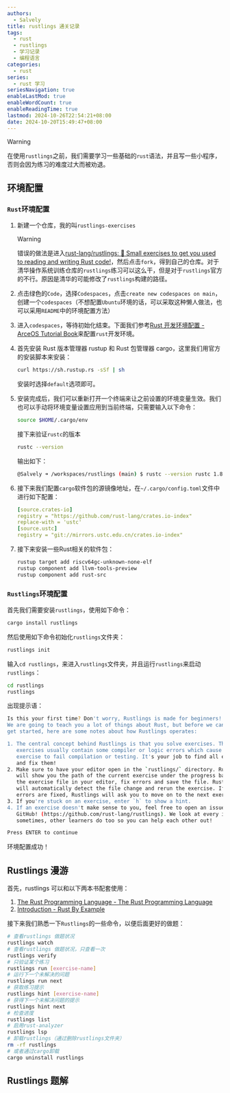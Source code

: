 ```yaml
---
authors:
  - Salvely
title: rustlings 通关记录
tags:
  - rust
  - rustlings
  - 学习记录
  - 编程语言
categories:
  - rust
series:
  - rust 学习
seriesNavigation: true
enableLastMod: true
enableWordCount: true
enableReadingTime: true
lastmod: 2024-10-26T22:54:21+08:00
date: 2024-10-20T15:49:47+08:00
---
```


> [!WARNING]
>
> 在使用`rustlings`之前，我们需要学习一些基础的`rust`语法，并且写一些小程序，否则会因为练习的难度过大而被劝退。

## 环境配置

### `Rust`环境配置

1. 新建一个仓库，我的叫`rustlings-exercises`

	> [!WARNING]
	>
	> 错误的做法是进入[rust-lang/rustlings: :crab: Small exercises to get you used to reading and writing Rust code!](https://github.com/rust-lang/rustlings)，然后点击`fork`，得到自己的仓库。对于清华操作系统训练仓库的`rustlings`练习可以这么干，但是对于`rustlings`官方的不行。原因是清华的可能修改了`rustlings`构建的路径。

2. 点击绿色的`Code`，选择`Codespaces`，点击`create new codespaces on main`，创建一个`codespaces`（不想配置`Ubuntu`环境的话，可以采取这种懒人做法，也可以采用`README`中的环境配置方法）
3. 进入`codespaces`，等待初始化结束。下面我们参考[Rust 开发环境配置 - ArceOS Tutorial Book](https://rcore-os.cn/arceos-tutorial-book/ch01-02.html)来配置`rust`开发环境。
4. 首先安装 Rust 版本管理器 rustup 和 Rust 包管理器 cargo，这里我们用官方的安装脚本来安装：

	```bash
	curl https://sh.rustup.rs -sSf | sh
	```

	安装时选择`default`选项即可。

5. 安装完成后，我们可以重新打开一个终端来让之前设置的环境变量生效。我们也可以手动将环境变量设置应用到当前终端，只需要输入以下命令：

	```bash
	source $HOME/.cargo/env
	```

	接下来验证`rustc`的版本

	```bash
	rustc --version
	```

   输出如下：

   ```bash
   @Salvely ➜ /workspaces/rustlings (main) $ rustc --version rustc 1.82.0 (f6e511eec 2024-10-15)
    ```

6. 接下来我们配置`cargo`软件包的源镜像地址，在`~/.cargo/config.toml`文件中进行如下配置：

	```yaml
	[source.crates-io]
	registry = "https://github.com/rust-lang/crates.io-index"
	replace-with = 'ustc'
	[source.ustc]
	registry = "git://mirrors.ustc.edu.cn/crates.io-index"
	```

7. 接下来安装一些Rust相关的软件包：

	```bash
	rustup target add riscv64gc-unknown-none-elf
	rustup component add llvm-tools-preview
	rustup component add rust-src
	```

### `Rustlings`环境配置

首先我们需要安装`rustlings`，使用如下命令：

```bash
cargo install rustlings
```

然后使用如下命令初始化`rustlings`文件夹：

```bash
rustlings init
```

输入`cd rustlings`，来进入`rustlings`文件夹，并且运行`rustlings`来启动`rustlings`：

```bash
cd rustlings
rustlings
```

出现提示语：

```bash
Is this your first time? Don't worry, Rustlings is made for beginners!
We are going to teach you a lot of things about Rust, but before we can
get started, here are some notes about how Rustlings operates:

1. The central concept behind Rustlings is that you solve exercises. These
   exercises usually contain some compiler or logic errors which cause the
   exercise to fail compilation or testing. It's your job to find all errors
   and fix them!
2. Make sure to have your editor open in the `rustlings/` directory. Rustlings
   will show you the path of the current exercise under the progress bar. Open
   the exercise file in your editor, fix errors and save the file. Rustlings
   will automatically detect the file change and rerun the exercise. If all
   errors are fixed, Rustlings will ask you to move on to the next exercise.
3. If you're stuck on an exercise, enter `h` to show a hint.
4. If an exercise doesn't make sense to you, feel free to open an issue on
   GitHub! (https://github.com/rust-lang/rustlings). We look at every issue, and
   sometimes, other learners do too so you can help each other out!

Press ENTER to continue 
```

环境配置成功！

## Rustlings 漫游

首先，rustlings 可以和以下两本书配套使用：

1. [The Rust Programming Language - The Rust Programming Language](https://doc.rust-lang.org/book/)
2. [Introduction - Rust By Example](https://doc.rust-lang.org/rust-by-example/)

接下来我们熟悉一下`Rustlings`的一些命令，以便后面更好的做题：

```bash
# 查看rustlings 做题状况
rustlings watch
# 查看rustlings 做题状况，只查看一次
rustlings verify
# 只验证某个练习
rustlings run [exercise-name]
# 运行下一个未解决的问题
rustlings run next
# 获取练习提示
rustlings hint [exercise-name]
# 获得下一个未解决问题的提示
rustlings hint next
# 检查进度
rustlings list
# 启用rust-analyzer
rustlings lsp
# 卸载rustlings（通过删除rustlings文件夹）
rm -rf rustlings
# 或者通过cargo卸载
cargo uninstall rustlings
```

## Rustlings 题解
